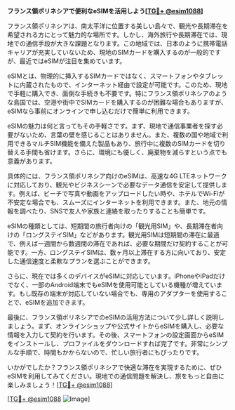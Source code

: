 **フランス領ポリネシアで便利なeSIMを活用しよう[[TG💪+ @esim1088](https://t.me/s/esim1088)]**

フランス領ポリネシアは、南太平洋に位置する美しい島々で、観光や長期滞在を希望される方にとって魅力的な場所です。しかし、海外旅行や長期滞在では、現地での通信手段が大きな課題となります。この地域では、日本のように携帯電話キャリアが充実していないため、現地のSIMカードを購入するのが一般的ですが、最近ではeSIMが注目を集めています。

eSIMとは、物理的に挿入するSIMカードではなく、スマートフォンやタブレットに内蔵されたもので、インターネット経由で設定が可能です。このため、現地で手軽に購入でき、面倒な手続きも不要です。特にフランス領ポリネシアのような島国では、空港や街中でSIMカードを購入するのが困難な場合もありますが、eSIMなら事前にオンラインで申し込むだけで簡単に利用できます。

eSIMの魅力は何と言ってもその手軽さです。まず、現地で通信事業者を探す必要がないため、言葉の壁を感じることはありません。また、複数の国や地域で利用できるマルチSIM機能を備えた製品もあり、旅行中に複数のSIMカードを切り替える手間も省けます。さらに、環境にも優しく、廃棄物を減らすという点でも意義があります。

具体的には、フランス領ポリネシア向けのeSIMは、高速な4G LTEネットワークに対応しており、観光やビジネスシーンで必要なデータ通信を安定して提供します。例えば、ビーチで写真や動画をアップロードしたい時や、ホテルでWi-Fiが不安定な場合でも、スムーズにインターネットを利用できます。また、地元の情報を調べたり、SNSで友人や家族と連絡を取ったりすることも簡単です。

eSIMの種類としては、短期間の旅行者向けの「観光用SIM」や、長期滞在者向けの「ロングステイSIM」などがあります。観光用SIMは短期間の滞在に最適で、例えば一週間から数週間の滞在であれば、必要な期間だけ契約することが可能です。一方、ロングステイSIMは、数ヶ月以上滞在する方に向いており、安定した通信速度と柔軟なプランを選ぶことができます。

さらに、現在では多くのデバイスがeSIMに対応しています。iPhoneやiPadだけでなく、一部のAndroid端末でもeSIMを使用可能としている機種が増えています。もし既存の端末が対応していない場合でも、専用のアダプターを使用することで、eSIMを追加できます。

最後に、フランス領ポリネシアでのeSIMの活用方法について少し詳しく説明しましょう。まず、オンラインショップや公式サイトからeSIMを購入し、必要な情報を入力して契約を行います。その後、スマートフォンの設定画面からeSIMをインストールし、プロファイルをダウンロードすれば完了です。非常にシンプルな手順で、時間もかからないので、忙しい旅行者にもぴったりです。

いかがでしたか？フランス領ポリネシアで快適な滞在を実現するために、ぜひeSIMを利用してみてください。現地での通信問題を解決し、旅をもっと自由に楽しみましょう！[[TG💪+ @esim1088](https://t.me/s/esim1088)]

[[TG💪+ @esim1088](https://t.me/s/esim1088) ![Image](https://i.postimg.cc/Y0z9fWf4/image.png)]